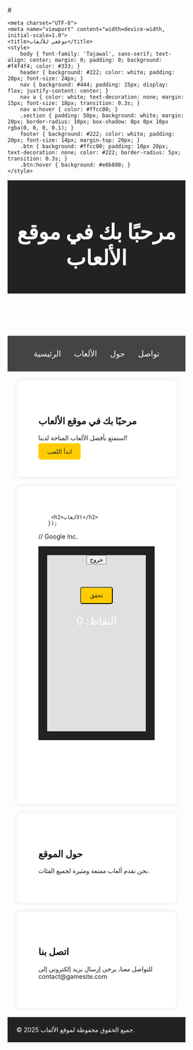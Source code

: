 #<!DOCTYPE html>


    <meta charset="UTF-8">
    <meta name="viewport" content="width=device-width, initial-scale=1.0">
    <title>موقعي للألعاب</title>  
    <style>
        body { font-family: 'Tajawal', sans-serif; text-align: center; margin: 0; padding: 0; background: #f4f4f4; color: #333; }
        header { background: #222; color: white; padding: 20px; font-size: 24px; }
        nav { background: #444; padding: 15px; display: flex; justify-content: center; }
        nav a { color: white; text-decoration: none; margin: 15px; font-size: 18px; transition: 0.3s; }
        nav a:hover { color: #ffcc00; }
        .section { padding: 50px; background: white; margin: 20px; border-radius: 10px; box-shadow: 0px 0px 10px rgba(0, 0, 0, 0.1); }
        footer { background: #222; color: white; padding: 20px; font-size: 14px; margin-top: 20px; }
        .btn { background: #ffcc00; padding: 10px 20px; text-decoration: none; color: #222; border-radius: 5px; transition: 0.3s; }
        .btn:hover { background: #e6b800; }
    </style>
</head>
<body>
    <header>
        <h1>مرحبًا بك في موقع الألعاب</h1>
    </header>
    <nav>
        <a href="#home">الرئيسية</a>
        <a href="#games">الألعاب</a>
        <a href="#about">حول</a>
        <a href="#contact">تواصل</a>
    </nav>
    <div id="home" class="section">
        <h2>مرحبًا بك في موقع الألعاب</h2>
        <p>استمتع بأفضل الألعاب المتاحة لدينا!</p>
        <a href="#games" class="btn">ابدأ اللعب</a>
    </div>
    <div id="games" class="section">
      
        <h2>الألعاب</h2>
       });
// Google Inc.
<html lang="ar">
<head>
    <meta charset="UTF-8">
    <meta name="viewport" content="width=device-width, initial-scale=1.0">
    <title>لعبة عبور الشارع</title>
    <style>
        * {
            margin: 0 
          padding: 0;
            box-sizing: border-box;
        }

        body {
            font-family: Arial, sans-serif;
        }

        #gameArea {
            width: 100%;
            height: 400px;
            background-color: #e0e0e0;
            position: relative;
            overflow: hidden;
        }

        #player {
            width: 40px;
            height: 40px;
            background-color: #ff6347; /* لون القط */
            position: absolute;
            bottom: 10px;
            left: 50%;
            transform: translateX(-50%);
        }

        .car {
            width: 60px;
            height: 40px;
            background-color: #000; /* لون السيارات */
            position: absolute;
            bottom: 0;
            animation: moveCar 4s linear infinite;
        }

        #car1 {
            left: 30%;
        }

        #car2 {
            left: 60%;
            animation-duration: 5s;
        }

        #car3 {
            left: 20%;
            animation-duration: 6s;
        }

        @keyframes moveCar {
            0% { bottom: -50px; }
            100% { bottom: 400px; }
        }
    </style>
</head>
<body>
    <div id="gameArea">
        <div id="player"></div>
        <div id="car1" class="car"></div>
        <div id="car2" class="car"></div>
        <div id="car3" class="car"></div>
    </div>

    <script>
        let player = document.getElementById('player');
        let gameArea = document.getElementById('gameArea');
        let cars = document.querySelectorAll('.car');

        let playerPos = { x: 50, y: 10 }; // موقع اللاعب
        let playerSpeed = 10; // سرعة الحركة

        // تحريك اللاعب
        document.addEventListener('keydown', (e) => {
            if (e.key === 'ArrowLeft' && playerPos.x > 0) {
                playerPos.x -= playerSpeed;
            } else if (e.key === 'ArrowRight' && playerPos.x < 90) {
                playerPos.x += playerSpeed;
            }
            player.style.left = playerPos.x + '%';
        });

        // التحقق من التصادم مع السيارات
        function checkCollision() {
            cars.forEach(car => {
                let carPos = car.getBoundingClientRect();
                let playerPosRect = player.getBoundingClientRect();

                if (
                    playerPosRect.right > carPos.left &&
                    playerPosRect.left < carPos.right &&
                    playerPosRect.bottom > carPos.top &&
                    playerPosRect.top < carPos.bottom
                ) {
                    alert('لقد اصطدمت بسيارة! اللعبة انتهت.');
                    resetGame();
                }
            });
        }

        // إعادة تعيين اللعبة بعد التصادم
        function resetGame() {
            playerPos = { x: 50, y: 10 };
            player.style.left = playerPos.x + '%';
        }

        // تحديث اللعبة بشكل مستمر
        function gameLoop() {
            checkCollision();
            requestAnimationFrame(gameLoop);
        }

        gameLoop();
    </script>
</body>
</html>

<html lang="ar" dir="rtl">
<head>
    <meta charset="UTF-8">
    <meta name="viewport" content="width=device-width, initial-scale=1.0">
    <title>موقعي للألعاب</title>  
    <style>
        body { font-family: 'Tajawal', sans-serif; text-align: center; margin: 0; padding: 0; background: #f4f4f4; color: #333; }
        header { background: #222; color: white; padding: 20px; font-size: 24px; }
        nav { background: #444; padding: 15px; display: flex; justify-content: center; }
        nav a { color: white; text-decoration: none; margin: 15px; font-size: 18px; transition: 0.3s; }
        nav a:hover { color: #ffcc00; }
        .section { padding: 50px; background: white; margin: 20px; border-radius: 10px; box-shadow: 0px 0px 10px rgba(0, 0, 0, 0.1); }
        footer { background: #222; color: white; padding: 20px; font-size: 14px; margin-top: 20px; }
        .btn { background: #ffcc00; padding: 10px 20px; text-decoration: none; color: #222; border-radius: 5px; transition: 0.3s; }
        .btn:hover { background: #e6b800; }
    </style>
</head>
<body>
    <header>
        <div id="gameArea">
            <button id="exitButton" onclick="exitGame()">خروج</button>
            <h2 id="quote"></h2>
            <div id="answerOptions"></div>
            <button class="btn" onclick="checkAnswer()">تحقق</button>
            <p id="message"></p>
            <p id="timer"></p>
            <p id="score">النقاط: 0</p>
        </div>
    </div>
    <div id="about" class="section">
        <h2>حول الموقع</h2>
        <p>نحن نقدم ألعاب ممتعة ومثيرة لجميع الفئات.</p>
    </div>
    <div id="contact" class="section">
        <h2>اتصل بنا</h2>
        <p>للتواصل معنا، يرجى إرسال بريد إلكتروني إلى contact@gamesite.com</p>
    </div>
    <footer>
        &copy; 2025 جميع الحقوق محفوظة لموقع الألعاب.
    </footer>
    <script>
        let quotes = [
            { quote: "أنا لا أبحث عن القوة، القوة هي التي تبحث عني.", options: ["Hunter x Hunter", "Naruto", "One Piece", "Bleach"], answer: "Naruto" },
            { quote: "في النهاية، القوة هي التي تحدد كل شيء.", options: ["Attack on Titan", "Naruto", "Dragon Ball", "One Piece"], answer: "Dragon Ball" },
            { quote: "هل تظن أنني سأتوقف هنا؟", options: ["Dragon Ball", "Naruto", "One Punch Man", "Attack on Titan"], answer: "Dragon Ball" }
        ];
        let currentQuote, timerInterval, timeLeft = 7, score = 0, answered = false, askedQuestions = [];
        function askQuestion() {
            let randomIndex;
            do { randomIndex = Math.floor(Math.random() * quotes.length); } while (askedQuestions.includes(randomIndex));
            askedQuestions.push(randomIndex);
            if (askedQuestions.length === quotes.length) { alert("لقد أتممت جميع الأسئلة!"); return; }
            currentQuote = quotes[randomIndex];
            document.getElementById("quote").textContent = currentQuote.quote;
            document.getElementById("timer").textContent = "الوقت المتبقي: " + timeLeft + " ثوانٍ";
            document.getElementById("score").textContent = "النقاط: " + score;
            displayAnswerOptions();
            answered = false;
            startTimer();
        }
        function startTimer() {
            if (timerInterval) clearInterval(timerInterval);
            timerInterval = setInterval(function() {
                if (answered) return;
                timeLeft--;
                document.getElementById("timer").textContent = "الوقت المتبقي: " + timeLeft + " ثوانٍ";
                if (timeLeft <= 0) {
                    clearInterval(timerInterval);
                    showHint();
                }
            }, 1000);
        }
        function displayAnswerOptions() {
            let optionsHTML = "";
            currentQuote.options.forEach(function(option) {
                optionsHTML += `<button class="answerButton" onclick="selectAnswer('${option}')">${option}</button>`;
            });
            document.getElementById("answerOptions").innerHTML = optionsHTML;
        }
        function selectAnswer(answer) {
            if (answered) return;
            answered = true;
            if (answer === currentQuote.answer) {
                document.getElementById("message").textContent = "🎉 إجابة صحيحة!";
                score++;
            } else {
                document.getElementById("message").textContent = "❌ إجابة خاطئة!";
            }
            document.querySelectorAll(".answerButton").forEach(button => button.disabled = true);
            setTimeout(function() { timeLeft = 7; askQuestion(); }, 2000);
        }
        function showHint() {
            document.getElementById("message").textContent = "⏰ انتهى الوقت! إليك hint: " + currentQuote.answer.slice(0, 2) + "...";
            setTimeout(function() { timeLeft = 7; askQuestion(); }, 2000);
        }
        function exitGame() {
            document.getElementById("gameArea").style.display = "none";
        }
   ![logo_sites_2020q4_color_2x_web_48dp](https://github.com/user-attachments/assets/aa668382-36ab-4fab-a90f-4fea859d7a43)
     askQuestion();
    </script>
</body>
</html>
